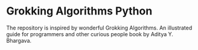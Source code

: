 # Grokking Algorithms Python

The repository is inspired by wonderful Grokking Algorithms. An illustrated guide for programmers and other curious people book by Aditya Y. Bhargava.
